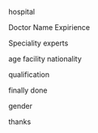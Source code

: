 hospital  

Doctor Name 
Expirience


Speciality
experts

age
facility 
nationality

qualification

finally done

gender

thanks
